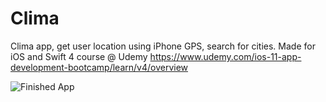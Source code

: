 # Clima

Clima app, get user location using iPhone GPS, search for cities.  Made for iOS and Swift 4 course @ Udemy
https://www.udemy.com/ios-11-app-development-bootcamp/learn/v4/overview

![Finished App](https://i.imgur.com/znAP4wD.gif)


